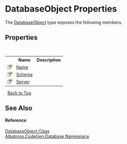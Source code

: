 # DatabaseObject Properties
 

The <a href="69114895">DatabaseObject</a> type exposes the following members.


## Properties
&nbsp;<table><tr><th></th><th>Name</th><th>Description</th></tr><tr><td>![Public property](media/pubproperty.gif "Public property")</td><td><a href="86E217E3">Name</a></td><td /></tr><tr><td>![Public property](media/pubproperty.gif "Public property")</td><td><a href="C2D16AC2">Schema</a></td><td /></tr><tr><td>![Public property](media/pubproperty.gif "Public property")</td><td><a href="9E9F8D8">Server</a></td><td /></tr></table>&nbsp;
<a href="#databaseobject-properties">Back to Top</a>

## See Also


#### Reference
<a href="69114895">DatabaseObject Class</a><br /><a href="E11F5D98">Albatross.CodeGen.Database Namespace</a><br />